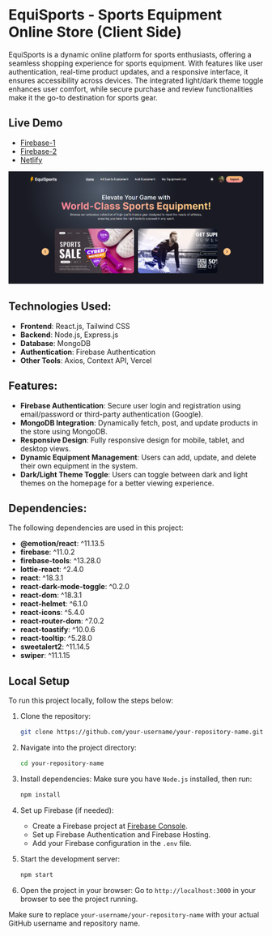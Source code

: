 # EquiSports - Sports Equipment Online Store (Client Side)

EquiSports is a dynamic online platform for sports enthusiasts, offering a seamless shopping experience for sports equipment. With features like user authentication, real-time product updates, and a responsive interface, it ensures accessibility across devices. The integrated light/dark theme toggle enhances user comfort, while secure purchase and review functionalities make it the go-to destination for sports gear.

## Live Demo

- [Firebase-1](https://nextstep-5556e.web.app/)
- [Firebase-2](https://nextstep-5556e.firebaseapp.com/)
- [Netlify](https://reliable-beijinho-b77bf7.netlify.app/)

![Screenshot](EquiSports.png)

## Technologies Used:

- **Frontend**: React.js, Tailwind CSS
- **Backend**: Node.js, Express.js
- **Database**: MongoDB
- **Authentication**: Firebase Authentication
- **Other Tools**: Axios, Context API, Vercel

## Features:

- **Firebase Authentication**: Secure user login and registration using email/password or third-party authentication (Google).
- **MongoDB Integration**: Dynamically fetch, post, and update products in the store using MongoDB.
- **Responsive Design**: Fully responsive design for mobile, tablet, and desktop views.
- **Dynamic Equipment Management**: Users can add, update, and delete their own equipment in the system.
- **Dark/Light Theme Toggle**: Users can toggle between dark and light themes on the homepage for a better viewing experience.

## Dependencies:

The following dependencies are used in this project:

- **@emotion/react**: ^11.13.5  
- **firebase**: ^11.0.2  
- **firebase-tools**: ^13.28.0  
- **lottie-react**: ^2.4.0  
- **react**: ^18.3.1  
- **react-dark-mode-toggle**: ^0.2.0  
- **react-dom**: ^18.3.1  
- **react-helmet**: ^6.1.0  
- **react-icons**: ^5.4.0  
- **react-router-dom**: ^7.0.2  
- **react-toastify**: ^10.0.6  
- **react-tooltip**: ^5.28.0  
- **sweetalert2**: ^11.14.5  
- **swiper**: ^11.1.15

## Local Setup

To run this project locally, follow the steps below:

1. Clone the repository:
    ```bash
    git clone https://github.com/your-username/your-repository-name.git
    ```

2. Navigate into the project directory:
    ```bash
    cd your-repository-name
    ```

3. Install dependencies:
   Make sure you have `Node.js` installed, then run:
    ```bash
    npm install
    ```

4. Set up Firebase (if needed):
   - Create a Firebase project at [Firebase Console](https://console.firebase.google.com/).
   - Set up Firebase Authentication and Firebase Hosting.
   - Add your Firebase configuration in the `.env` file.

5. Start the development server:
    ```bash
    npm start
    ```

6. Open the project in your browser:
   Go to `http://localhost:3000` in your browser to see the project running.

Make sure to replace `your-username/your-repository-name` with your actual GitHub username and repository name.

